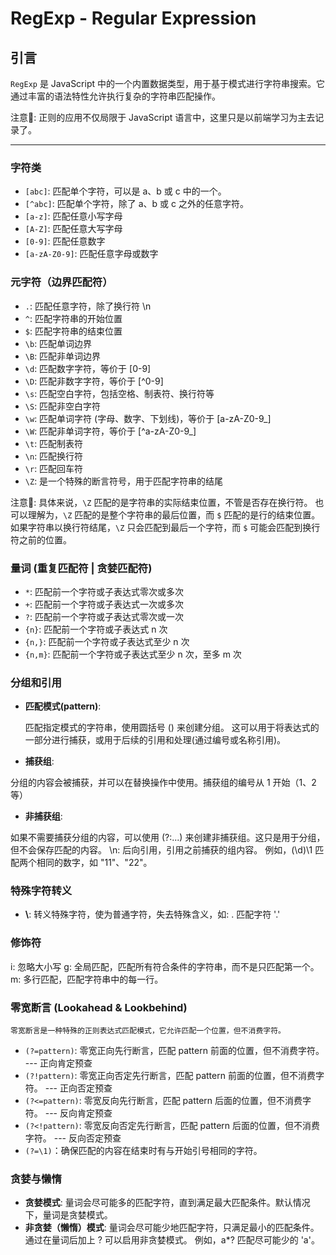 # RegExp - Regular Expression

## 引言

`RegExp` 是 JavaScript 中的一个内置数据类型，用于基于模式进行字符串搜索。它通过丰富的语法特性允许执行复杂的字符串匹配操作。

注意📢: 正则的应用不仅局限于 JavaScript 语言中，这里只是以前端学习为主去记录了。

---

### 字符类

   - `[abc]`: 匹配单个字符，可以是 a、b 或 c 中的一个。
   - `[^abc]`: 匹配单个字符，除了 a、b 或 c 之外的任意字符。
   - `[a-z]`: 匹配任意小写字母
   - `[A-Z]`: 匹配任意大写字母
   - `[0-9]`: 匹配任意数字
   - `[a-zA-Z0-9]`: 匹配任意字母或数字 
   
### 元字符（边界匹配符）
   - `.`: 匹配任意字符，除了换行符 \n
   - `^`: 匹配字符串的开始位置
   - `$`: 匹配字符串的结束位置
   - `\b`: 匹配单词边界
   - `\B`: 匹配非单词边界
   - `\d`: 匹配数字字符，等价于 [0-9]
   - `\D`: 匹配非数字字符，等价于 [^0-9]
   - `\s`: 匹配空白字符，包括空格、制表符、换行符等
   - `\S`: 匹配非空白字符
   - `\w`: 匹配单词字符 (字母、数字、下划线)，等价于 [a-zA-Z0-9_]
   - `\W`: 匹配非单词字符，等价于 [^a-zA-Z0-9_]
   - `\t`: 匹配制表符
   - `\n`: 匹配换行符
   - `\r`: 匹配回车符
   - `\Z`: 是一个特殊的断言符号，用于匹配字符串的结尾
   
   注意📢: 
   具体来说，`\Z` 匹配的是字符串的实际结束位置，不管是否存在换行符。
   也可以理解为，`\Z` 匹配的是整个字符串的最后位置，而 `$` 匹配的是行的结束位置。
   如果字符串以换行符结尾，`\Z` 只会匹配到最后一个字符，而 `$` 可能会匹配到换行符之前的位置。 
   
### 量词 (重复匹配符 | 贪婪匹配符)

   - `*`: 匹配前一个字符或子表达式零次或多次
   - `+`: 匹配前一个字符或子表达式一次或多次
   - `?`: 匹配前一个字符或子表达式零次或一次
   - `{n}`: 匹配前一个字符或子表达式 n 次
   - `{n,}`: 匹配前一个字符或子表达式至少 n 次
   - `{n,m}`: 匹配前一个字符或子表达式至少 n 次，至多 m 次

### 分组和引用

   - **匹配模式(pattern)**:

       匹配指定模式的字符串，使用圆括号 () 来创建分组。
       这可以用于将表达式的一部分进行捕获，或用于后续的引用和处理(通过编号或名称引用)。
   
   - **捕获组**: 

   分组的内容会被捕获，并可以在替换操作中使用。捕获组的编号从 1 开始（$1、$2 等）
   
   - **非捕获组**: 
   
   如果不需要捕获分组的内容，可以使用 (?:...) 来创建非捕获组。这只是用于分组，但不会保存匹配的内容。
   \n: 后向引用，引用之前捕获的组内容。
   例如，(\d)\1 匹配两个相同的数字，如 "11"、"22"。

### 特殊字符转义
   
   - **\\**: 转义特殊字符，使为普通字符，失去特殊含义，如: \. 匹配字符 '.'

### 修饰符
   i: 忽略大小写
   g: 全局匹配，匹配所有符合条件的字符串，而不是只匹配第一个。
   m: 多行匹配，匹配字符串中的每一行。 
   
### 零宽断言 (Lookahead & Lookbehind)

    零宽断言是一种特殊的正则表达式匹配模式，它允许匹配一个位置，但不消费字符。

   - `(?=pattern)`: 零宽正向先行断言，匹配 pattern 前面的位置，但不消费字符。  --- 正向肯定预查
   - `(?!pattern)`: 零宽正向否定先行断言，匹配 pattern 前面的位置，但不消费字符。  --- 正向否定预查
   - `(?<=pattern)`: 零宽反向先行断言，匹配 pattern 后面的位置，但不消费字符。  --- 反向肯定预查
   - `(?<!pattern)`: 零宽反向否定先行断言，匹配 pattern 后面的位置，但不消费字符。  --- 反向否定预查
   - `(?=\1)`：确保匹配的内容在结束时有与开始引号相同的字符。

### 贪婪与懒惰

   - **贪婪模式**: 量词会尽可能多的匹配字符，直到满足最大匹配条件。默认情况下，量词是贪婪模式。
   - **非贪婪（懒惰）模式**: 量词会尽可能少地匹配字符，只满足最小的匹配条件。通过在量词后加上 ? 可以启用非贪婪模式。
   例如，a*? 匹配尽可能少的 'a'。